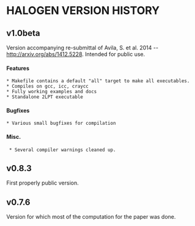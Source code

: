 # HALOGEN VERSION HISTORY

## v1.0beta
  Version accompanying re-submittal of Avila, S. et
  al. 2014 -- http://arxiv.org/abs/1412.5228. Intended for public use.

#### Features
    * Makefile contains a default "all" target to make all executables.
    * Compiles on gcc, icc, craycc
    * Fully working examples and docs
    * Standalone 2LPT executable

#### Bugfixes
    * Various small bugfixes for compilation

#### Misc.
     * Several compiler warnings cleaned up.
  
## v0.8.3
  First properly public version.

## v0.7.6
  Version for which most of the computation for the paper was done.

